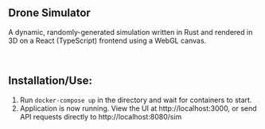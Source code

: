 ## Drone Simulator
A dynamic, randomly-generated simulation written in Rust and rendered in 3D on a React (TypeScript) frontend using a WebGL canvas.

<br>

## Installation/Use:
1. Run ```docker-compose up``` in the directory and wait for containers to start.
2. Application is now running. View the UI at http://localhost:3000, or send API requests directly to http://localhost:8080/sim
